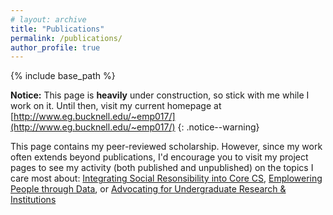 ```yaml
---
# layout: archive
title: "Publications"
permalink: /publications/
author_profile: true
---
```


<link rel="stylesheet" href="{{ base_path }}/assets/css/pubstyle.css">


{% include base_path %}
<script src="{{ base_path }}/assets/js/pubSettings.js"></script>
<script src="{{ base_path }}/assets/js/listpubs.js"></script>

**Notice:** This page is **heavily** under construction, so stick with me while I work on it. Until then, visit my current homepage at [http://www.eg.bucknell.edu/~emp017/](http://www.eg.bucknell.edu/~emp017/)
{: .notice--warning}


This page contains my peer-reviewed scholarship. However, since my work often extends beyond publications, I'd encourage you to visit my project pages to see my activity (both published and unpublished) on the topics I care most about: [Integrating Social Resonsibility into Core CS](/projects/responsibleCS), [Emplowering People through Data](/projects/publicVis), or [Advocating for Undergraduate Research & Institutions](/projects/undergrad)

<div id="highlights"></div>
<div id="publications"></div>


